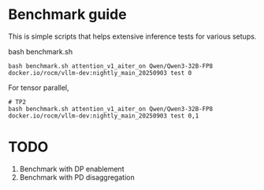 # Benchmark guide

This is simple scripts that helps extensive inference tests for various setups.

bash benchmark.sh <env> <model> <docker> <test-opt> <gpu-ids>
```
bash benchmark.sh attention_v1_aiter_on Qwen/Qwen3-32B-FP8 docker.io/rocm/vllm-dev:nightly_main_20250903 test 0
```

For tensor parallel,
```
# TP2
bash benchmark.sh attention_v1_aiter_on Qwen/Qwen3-32B-FP8 docker.io/rocm/vllm-dev:nightly_main_20250903 test 0,1
```

# TODO
1. Benchmark with DP enablement
2. Benchmark with PD disaggregation
